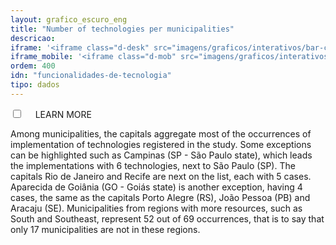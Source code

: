 ```yaml
---
layout: grafico_escuro_eng
title: "Number of technologies per municipalities"
descricao:
iframe: '<iframe class="d-desk" src="imagens/graficos/interativos/bar-chart" onload="loadIframe()" scrolling="auto" width="100%" height="500px" frameborder="no" seamless allowfullscreen style="max-width:100%;margin:0 auto"> </iframe>'
iframe_mobile: '<iframe class="d-mob" src="imagens/graficos/interativos/bar-chart" onload="loadIframe()" scrolling="auto" width="100%" height="520px" frameborder="no" seamless allowfullscreen> </iframe>'
ordem: 400
idn: "funcionalidades-de-tecnologia"
tipo: dados
---
```


<div class="accordion">
    <div class="option">
      <input type="checkbox" id="toggle{{page.ordem}}" class="toggle" />
      <label class="titleaco" for="toggle{{page.ordem}}">LEARN MORE&nbsp;
      </label>
      <div class="contentaco">
        <p >Among municipalities, the capitals aggregate most of the occurrences of implementation of technologies registered in the study. Some exceptions can be highlighted such as Campinas (SP - São Paulo state), which leads the implementations with 6 technologies, next to São Paulo (SP). The capitals Rio de Janeiro and Recife are next on the list, each with 5 cases. Aparecida de Goiânia (GO - Goiás state) is another exception, having 4 cases, the same as the capitals Porto Alegre (RS), João Pessoa (PB) and Aracaju (SE). Municipalities from regions with more resources, such as South and Southeast, represent 52 out of 69 occurrences, that is to say that only 17 municipalities are not in these regions.</p>
      </div>
    </div>
  </div>
